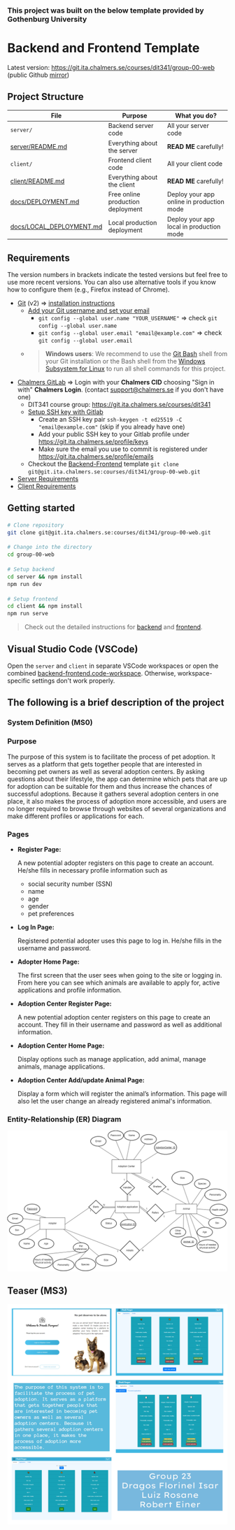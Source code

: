 ### This project was built on the below template provided by Gothenburg University

# Backend and Frontend Template

Latest version: https://git.ita.chalmers.se/courses/dit341/group-00-web (public Github [mirror](https://github.com/dit341/group-00-web))

## Project Structure

| File        | Purpose           | What you do?  |
| ------------- | ------------- | ----- |
| `server/` | Backend server code | All your server code |
| [server/README.md](server/README.md) | Everything about the server | **READ ME** carefully! |
| `client/` | Frontend client code | All your client code |
| [client/README.md](client/README.md) | Everything about the client | **READ ME** carefully! |
| [docs/DEPLOYMENT.md](docs/DEPLOYMENT.md) | Free online production deployment | Deploy your app online in production mode |
| [docs/LOCAL_DEPLOYMENT.md](docs/LOCAL_DEPLOYMENT.md) | Local production deployment | Deploy your app local in production mode |

## Requirements

The version numbers in brackets indicate the tested versions but feel free to use more recent versions.
You can also use alternative tools if you know how to configure them (e.g., Firefox instead of Chrome).

* [Git](https://git-scm.com/) (v2) => [installation instructions](https://www.atlassian.com/git/tutorials/install-git)
  * [Add your Git username and set your email](https://docs.gitlab.com/ce/gitlab-basics/start-using-git.html#add-your-git-username-and-set-your-email)
    * `git config --global user.name "YOUR_USERNAME"` => check `git config --global user.name`
    * `git config --global user.email "email@example.com"` => check `git config --global user.email`
  * > **Windows users**: We recommend to use the [Git Bash](https://www.atlassian.com/git/tutorials/git-bash) shell from your Git installation or the Bash shell from the [Windows Subsystem for Linux](https://docs.microsoft.com/en-us/windows/wsl/install-win10) to run all shell commands for this project.
* [Chalmers GitLab](https://git.ita.chalmers.se/) => Login with your **Chalmers CID** choosing "Sign in with" **Chalmers Login**. (contact [support@chalmers.se](mailto:support@chalmers.se) if you don't have one)
  * DIT341 course group: https://git.ita.chalmers.se/courses/dit341
  * [Setup SSH key with Gitlab](https://docs.gitlab.com/ee/ssh/)
    * Create an SSH key pair `ssh-keygen -t ed25519 -C "email@example.com"` (skip if you already have one)
    * Add your public SSH key to your Gitlab profile under https://git.ita.chalmers.se/profile/keys
    * Make sure the email you use to commit is registered under https://git.ita.chalmers.se/profile/emails
  * Checkout the [Backend-Frontend](https://git.ita.chalmers.se/courses/dit341/group-00-web) template `git clone git@git.ita.chalmers.se:courses/dit341/group-00-web.git`
* [Server Requirements](./server/README.md#Requirements)
* [Client Requirements](./client/README.md#Requirements)

## Getting started

```bash
# Clone repository
git clone git@git.ita.chalmers.se:courses/dit341/group-00-web.git

# Change into the directory
cd group-00-web

# Setup backend
cd server && npm install
npm run dev

# Setup frontend
cd client && npm install
npm run serve
```

> Check out the detailed instructions for [backend](./server/README.md) and [frontend](./client/README.md).

## Visual Studio Code (VSCode)

Open the `server` and `client` in separate VSCode workspaces or open the combined [backend-frontend.code-workspace](./backend-frontend.code-workspace). Otherwise, workspace-specific settings don't work properly.

## The following is a brief description of the project
### System Definition (MS0)

### Purpose

The purpose of this system is to facilitate the process of pet adoption. It serves as a platform that gets together people that are interested in becoming pet owners as well as several adoption centers. By asking questions about their lifestyle, the app can determine which pets that are up for adoption can be suitable for them and thus increase the chances of successful adoptions. Because it gathers several adoption centers in one place, it also makes the process of adoption more accessible, and users are no longer required to browse through websites of several organizations and make different profiles or applications for each. 

### Pages

* **Register Page:** 
  
  A new potential adopter registers on this page to create an account. He/she fills in necessary profile information such as 
  - social security number (SSN)
  - name
  - age
  - gender
  - pet preferences

* **Log In Page:**

   Registered potential adopter uses this page to log in. He/she fills in the username and password.

* **Adopter Home Page:**

   The first screen that the user sees when going to the site or logging in. From here you can see which animals are available to apply for, active applications and profile information.    

* **Adoption Center Register Page:**

   A new potential adoption center registers on this page to create an account. They fill in their username and password as well as additional information.

* **Adoption Center Home Page:**

   Display options such as manage application, add animal, manage animals, manage applications.

* **Adoption Center Add/update Animal Page:**

   Display a form which will register the animal’s information. This page will also let the user change an already registered animal's information.





  



### Entity-Relationship (ER) Diagram

![ER Diagram](./images/er_diagram2.png) 

## Teaser (MS3)

![Teaser](./images/teaser.jpg)
